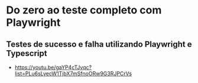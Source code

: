 # Do zero ao teste completo com Playwright

## Testes de sucesso e falha utilizando Playwright e Typescript

- https://youtu.be/gaYP4cTJvqc?list=PLu6sLyecW1TjbX7mSfnoORw9G3RJPCrVs
